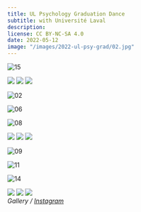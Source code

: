 ```yaml
---
title: UL Psychology Graduation Dance
subtitle: with Université Laval
description:
license: CC BY-NC-SA 4.0
date: 2022-05-12
image: "/images/2022-ul-psy-grad/02.jpg"
---
```


![15]({{site.baseurl}}/images/2022-ul-psy-grad/15.jpg)

<div class="gallery-box">
  <div class="gallery">
    <img src="/images/2022-ul-psy-grad/01.jpg">
    <img src="/images/2022-ul-psy-grad/03.jpg">
	<img src="/images/2022-ul-psy-grad/04.jpg">
  </div>
</div>

![02]({{site.baseurl}}/images/2022-ul-psy-grad/02.jpg)

![06]({{site.baseurl}}/images/2022-ul-psy-grad/06.jpg)

![08]({{site.baseurl}}/images/2022-ul-psy-grad/08.jpg)

<div class="gallery-box">
  <div class="gallery">
    <img src="/images/2022-ul-psy-grad/05.jpg" loading="lazy">
    <img src="/images/2022-ul-psy-grad/07.jpg" loading="lazy">
    <img src="/images/2022-ul-psy-grad/10.jpg" loading="lazy">
  </div>
</div>

![09]({{site.baseurl}}/images/2022-ul-psy-grad/09.jpg)

![11]({{site.baseurl}}/images/2022-ul-psy-grad/11.jpg)

![14]({{site.baseurl}}/images/2022-ul-psy-grad/14.jpg)

<div class="gallery-box">
  <div class="gallery">
    <img src="/images/2022-ul-psy-grad/12.jpg" loading="lazy">
    <img src="/images/2022-ul-psy-grad/13.jpg" loading="lazy">
    <img src="/images/2022-ul-psy-grad/16.jpg" loading="lazy">
  </div>
  <em>Gallery / <a href="https://instagram.com/etienne.collin/" target="_blank">Instagram</a></em>
</div>
